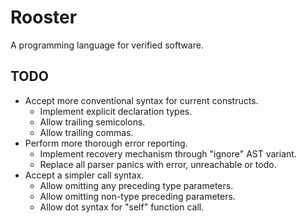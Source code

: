 # Rooster
A programming language for verified software.

## TODO
* Accept more conventional syntax for current constructs.
  - Implement explicit declaration types.
  - Allow trailing semicolons.
  - Allow trailing commas.
* Perform more thorough error reporting.
  - Implement recovery mechanism through "ignore" AST variant.
  - Replace all parser panics with error, unreachable or todo.
* Accept a simpler call syntax.
  - Allow omitting any preceding type parameters.
  - Allow omitting non-type preceding parameters.
  - Allow dot syntax for "self" function call.
